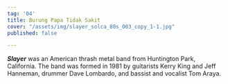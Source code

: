 ```yaml
---
tag: '04'
title: Burung Papa Tidak Sakit
cover: "/assets/img/slayer_solca_80s_003_copy_1-1.jpg"
published: false

---
```

**_Slayer_** was an American thrash metal band from Huntington Park, California. The band was formed in 1981 by guitarists Kerry King and Jeff Hanneman, drummer Dave Lombardo, and bassist and vocalist Tom Araya.